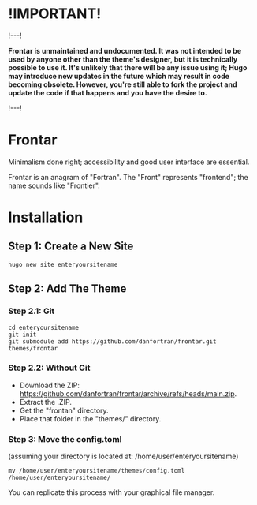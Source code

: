 # !IMPORTANT!
!---!

**Frontar is unmaintained and undocumented. It was not intended to be used by anyone other than the theme's designer, but it is technically possible to use it. It's unlikely that there will be any issue using it; Hugo may introduce new updates in the future which may result in code becoming obsolete. However, you're still able to fork the project and update the code if that happens and you have the desire to.**

!---!

# Frontar
Minimalism done right; accessibility and good user interface are essential.

Frontar is an anagram of "Fortran". The "Front" represents "frontend"; the name sounds like "Frontier".

# Installation
## Step 1: Create a New Site
``hugo new site enteryoursitename``

## Step 2: Add The Theme
### Step 2.1: Git
```
cd enteryoursitename
git init
git submodule add https://github.com/danfortran/frontar.git themes/frontar
```
### Step 2.2: Without Git
- Download the ZIP: https://github.com/danfortran/frontar/archive/refs/heads/main.zip.
- Extract the .ZIP.
- Get the "frontan" directory.
- Place that folder in the "themes/" directory.

### Step 3: Move the config.toml
(assuming your directory is located at: /home/user/enteryoursitename)

``mv /home/user/enteryoursitename/themes/config.toml /home/user/enteryoursitename/``

You can replicate this process with your graphical file manager.
